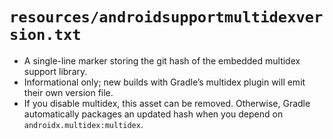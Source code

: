 # `resources/androidsupportmultidexversion.txt`

- A single-line marker storing the git hash of the embedded multidex support library.
- Informational only; new builds with Gradle’s multidex plugin will emit their own version file.
- If you disable multidex, this asset can be removed. Otherwise, Gradle automatically packages an updated hash when you
  depend on `androidx.multidex:multidex`.
